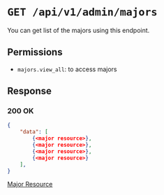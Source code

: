 # `GET /api/v1/admin/majors`
You can get list of the majors using this endpoint.


## Permissions

- `majors.view_all`: to access majors

## Response

### 200 OK

```json
{
    "data": [
        {<major resource>},
        {<major resource>},
        {<major resource>},
        {<major resource>}
    ],
}
```

[Major Resource](major_resource.md)
